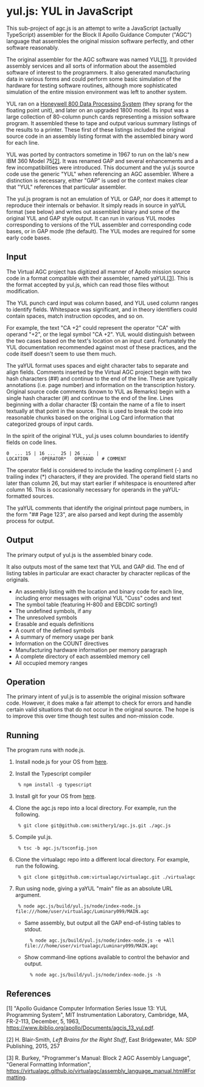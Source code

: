 # yul.js: YUL in JavaScript

This sub-project of agc.js is an attempt to write a JavaScript (actually TypeScript) assembler for the Block II Apollo Guidance Computer ("AGC") language that assembles the original mission software perfectly, and other software reasonably.

The original assembler for the AGC software was named YUL[[1]](#1). It provided assembly services and all sorts of information about the assembled software of interest to the programmers. It also generated manufacturing data in various forms and could perform some basic simulation of the hardware for testing software routines, although more sophisticated simulation of the entire mission environment was left to another system.

YUL ran on a [Honeywell 800 Data Processing System](https://en.wikipedia.org/wiki/Honeywell_800) (they sprang for the floating point unit), and later on an upgraded 1800 model. Its input was a large collection of 80-column punch cards representing a mission software program. It assembled these to tape and output various summary listings of the results to a printer. These first of these listings included the original source code in an assembly listing format with the assembled binary word for each line.

YUL was ported by contractors sometime in 1967 to run on the lab's new IBM 360 Model 75[[2]](#2). It was renamed GAP and several enhancements and a few incompatibilities were introduced. This document and the yul.js source code use the generic "YUL" when referencing an AGC assembler. Where a distinction is necessary, either "GAP" is used or the context makes clear that "YUL" references that particular assembler.

The yul.js program is not an emulation of YUL or GAP, nor does it attempt to reproduce their internals or behavior. It simply reads in source in yaYUL format (see below) and writes out assembled binary and some of the original YUL and GAP style output. It can run in various YUL modes corresponding to versions of the YUL assembler and corresponding code bases, or in GAP mode (the default). The YUL modes are required for some early code bases.

## Input

The Virtual AGC project has digitized all manner of Apollo mission source code in a format compatible with their assembler, named yaYUL[[3]](#3). This is the format accepted by yul.js, which can read those files without modification.

The YUL punch card input was column based, and YUL used column ranges to identify fields. Whitespace was significant, and in theory identifiers could contain spaces, match instruction opcodes, and so on.

For example, the text "CA +2" could represent the operator "CA" with operand "+2", or the legal symbol "CA +2". YUL would distinguish between the two cases based on the text's location on an input card. Fortunately the YUL documentation recommended against most of these practices, and the code itself doesn't seem to use them much.

The yaYUL format uses spaces and eight character tabs to separate and align fields. Comments inserted by the Virtual AGC project begin with two hash characters (##) and continue to the end of the line. These are typically annotations (i.e. page number) and information on the transcription history. Original source code comments (known to YUL as Remarks) begin with a single hash character (#) and continue to the end of the line. Lines beginning with a dollar character ($) contain the name of a file to insert textually at that point in the source. This is used to break the code into reasonable chunks based on the original Log Card information that categorized groups of input cards.

In the spirit of the original YUL, yul.js uses column boundaries to identify fields on code lines.

    0  ... 15 | 16 ...  25 | 26 ...  |
    LOCATION    -OPERATOR*   OPERAND   # COMMENT

The operator field is considered to include the leading compliment (-) and trailing index (\*) characters, if they are provided. The operand field starts no later than column 26, but may start earlier if whitespace is enountered after column 16. This is occasionally necessary for operands in the yaYUL-formatted sources.

The yaYUL comments that identify the original printout page numbers, in the form "## Page 123", are also parsed and kept during the assembly process for output.

## Output

The primary output of yul.js is the assembled binary code.

It also outputs most of the same text that YUL and GAP did. The end of listing tables in particular are exact character by character replicas of the originals.
- An assembly listing with the location and binary code for each line, including error messages with original YUL "Cuss" codes and text
- The symbol table (featuring H-800 and EBCDIC sorting!)
- The undefined symbols, if any
- The unresolved symbols
- Erasable and equals definitions
- A count of the defined symbols
- A summary of memory usage per bank
- Information on the COUNT directives
- Manufacturing hardware information per memory paragraph
- A complete directory of each assembled memory cell
- All occupied memory ranges

## Operation

The primary intent of yul.js is to assemble the original mission software code. However, it does make a fair attempt to check for errors and handle certain valid situations that do not occur in the original source. The hope is to improve this over time though test suites and non-mission code.

## Running

The program runs with node.js.

1. Install node.js for your OS from [here](https://nodejs.org/en/download/).
1. Install the Typescript compiler

        % npm install -g typescript

1. Install git for your OS from [here](https://git-scm.com/downloads).
1. Clone the agc.js repo into a local directory. For example, run the following.

        % git clone git@github.com:smithery1/agc.js.git ./agc.js

1. Compile yul.js.

        % tsc -b agc.js/tsconfig.json

1. Clone the virtualagc repo into a different local directory. For example, run the following.

        % git clone git@github.com:virtualagc/virtualagc.git ./virtualagc

1. Run using node, giving a yaYUL "main" file as an absolute URL argument.

        % node agc.js/build/yul.js/node/index-node.js file:///home/user/virtualagc/Luminary099/MAIN.agc

    - Same assembly, but output all the GAP end-of-listing tables to stdout.

            % node agc.js/build/yul.js/node/index-node.js -e +All file:///home/user/virtualagc/Luminary099/MAIN.agc

    - Show command-line options available to control the behavior and output.

            % node agc.js/build/yul.js/node/index-node.js -h

## References
<a id="1">[1]</a> "Apollo Guidance Computer Information Series Issue 13: YUL Programming System", MIT Instrumentation Laboratory, Cambridge, MA, FR-2-113, December, 5, 1963, https://www.ibiblio.org/apollo/Documents/agcis_13_yul.pdf.

<a id="2">[2]</a> H. Blair-Smith, *Left Brains for the Right Stuff*, East Bridgewater, MA: SDP Publishing, 2015, 257

<a id="3">[3]</a> R. Burkey, "Programmer's Manual: Block 2 AGC Assembly Language", "General Formatting Information", https://virtualagc.github.io/virtualagc/assembly_language_manual.html#Formatting.
